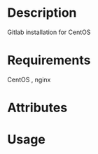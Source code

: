 Description
===========
Gitlab installation for CentOS

Requirements
============
CentOS , nginx

Attributes
==========

Usage
=====

